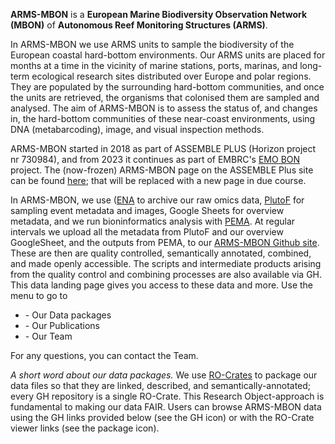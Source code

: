 
**ARMS-MBON** is a **European Marine Biodiversity Observation Network (MBON)** of **Autonomous Reef Monitoring Structures (ARMS)**.

In ARMS-MBON we use ARMS units to sample the biodiversity of the European coastal hard-bottom environments. Our ARMS units are placed for months at a time in the vicinity of marine stations, ports, marinas, and long-term ecological research sites distributed over Europe and polar regions. They are populated by the surrounding hard-bottom communities, and once the units are retrieved, the organisms that colonised them are sampled and analysed. The aim of ARMS-MBON is to assess the status of, and changes in, the hard-bottom communities of these near-coast environments, using DNA (metabarcoding), image, and visual inspection methods. 

ARMS-MBON started in 2018 as part of ASSEMBLE PLUS (Horizon project nr 730984), and from 2023 it continues as part of EMBRC's <a href="https://www.embrc.eu/emo-bon" target="_blank">EMO BON</a> project. The (now-frozen) ARMS-MBON page on the ASSEMBLE Plus site can be found <a href="https:///www.arms-mbon.eu" target="_blank">here</a>; that will be replaced with a new page in due course. 

In ARMS-MBON, we use ([ENA](https://www.ebi.ac.uk/ena/browser/home) to archive our raw omics data, [PlutoF](https://plutof.ut.ee/#/) for sampling event metadata and images, Google Sheets for overview metadata, and we run bioninformatics analysis with [PEMA](https://github.com/hariszaf/pema).  At regular intervals we upload all the metadata from PlutoF and our overview GoogleSheet, and the outputs from PEMA, to our [ARMS-MBON Github site](https://github.com/arms-mbon). These are then are quality controlled, semantically annotated, combined, and made openly accessible. The scripts and intermediate products arising from the quality control and combining processes are also available via GH. This data landing page gives you access to these data and more. Use the menu to go to
<ul>
<li>- Our Data packages</li>
<li>- Our Publications</li>
<li>- Our Team</li> 
</ul>

For any questions, you can contact the Team.   
  
  
*A short word about our data packages.* We use <a href="https://www.researchobject.org/ro-crate/" target="_blank">RO-Crates</a> to package our data files so that they are linked, described, and semantically-annotated; every GH repository is a single RO-Crate. This Research Object-approach is fundamental to making our data FAIR. Users can browse ARMS-MBON data using the GH links provided below (see the GH icon) or with the RO-Crate viewer links (see the package icon). 

